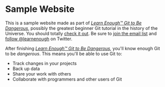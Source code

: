 # Sample Website

This is a sample website made as part of [*Learn Enough™ Git to Be Dangerous*](http://learnenough.com/git-tutorial),
possibly the greatest beginner Git tutorial in the history of the Universe. You should totally
[check it out](http://learnenough.com/git-tutorial). Be sure to [join the email list](http://learnenough.com/#email_list)
and [follow @learnenough](http://twitter.com/learnenough) on Twitter.

After finishing [*Learn Enough™ Git to Be Dangerous*](http://learnenough.com/git-tutorial), you'll know enough Git to be
*dangerous*. This means you'll be able to use Git to:

  * Track changes in your projects
  * Back up data
  * Share your work with others
  * Collaborate with programmers and other users of Git
